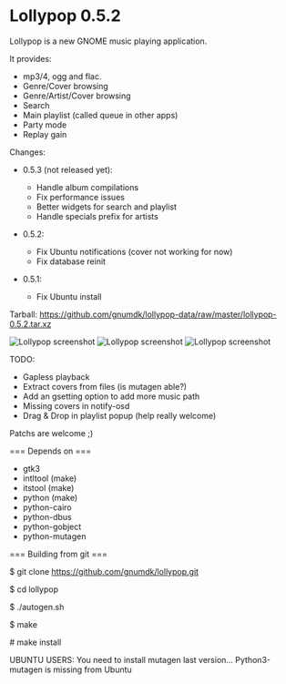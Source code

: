 Lollypop 0.5.2
========================

Lollypop is a new GNOME music playing application.

It provides:
- mp3/4, ogg and flac.
- Genre/Cover browsing
- Genre/Artist/Cover browsing
- Search
- Main playlist (called queue in other apps)
- Party mode
- Replay gain

Changes:
* 0.5.3 (not released yet):
  - Handle album compilations
  - Fix performance issues
  - Better widgets for search and playlist
  - Handle specials prefix for artists
* 0.5.2:
  - Fix Ubuntu notifications (cover not working for now)
  - Fix database reinit

* 0.5.1: 
  - Fix Ubuntu install

Tarball: https://github.com/gnumdk/lollypop-data/raw/master/lollypop-0.5.2.tar.xz

![Lollypop screenshot](https://github.com/gnumdk/lollypop-data/raw/master/lollypop1.png)
![Lollypop screenshot](https://github.com/gnumdk/lollypop-data/raw/master/lollypop2.png)
![Lollypop screenshot](https://github.com/gnumdk/lollypop-data/raw/master/lollypop3.png)

TODO:
- Gapless playback 
- Extract covers from files (is mutagen able?)
- Add an gsetting option to add more music path
- Missing covers in notify-osd
- Drag & Drop in playlist popup (help really welcome)

Patchs are welcome ;)


=== Depends on ===
- gtk3
- intltool (make)
- itstool (make)
- python (make)
- python-cairo
- python-dbus
- python-gobject
- python-mutagen



=== Building from git ===

$ git clone https://github.com/gnumdk/lollypop.git

$ cd lollypop

$ ./autogen.sh

$ make

\# make install


UBUNTU USERS:
You need to install mutagen last version... Python3-mutagen is missing from Ubuntu
